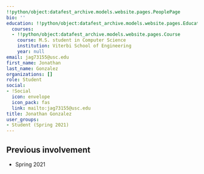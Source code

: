 ```yaml
---
!!python/object:datafest_archive.models.website.pages.PeoplePage
bio: ''
education: !!python/object:datafest_archive.models.website.pages.Education
  courses:
  - !!python/object:datafest_archive.models.website.pages.Course
    course: M.S. student in Computer Science
    institution: Viterbi School of Engineering
    year: null
email: jag73155@usc.edu
first_name: Jonathan
last_name: Gonzalez
organizations: []
role: Student
social:
- !Social
  icon: envelope
  icon_pack: fas
  link: mailto:jag73155@usc.edu
title: Jonathan Gonzalez
user_groups:
- Student (Spring 2021)
---
```



## Previous involvement

* Spring 2021

